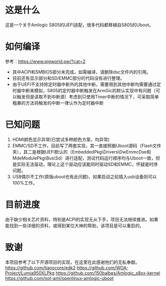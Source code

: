 # 这是什么
这是一个关于Amlogic S805的UEFI适配，很多代码都移植自S805的Uboot。

# 如何编译
参考：https://www.pigworld.pw/?cat=2
- 其中ACPI和SMBIOS部分未完成，如需编译，请删除dsc文件内的引用。
- 目前还有显示部分和SD/EMMC部分的代码没有进行整理。
- 由于UEFI不支持除定时器中断外的其他中断，需要用到其他中断均需要通过定时器中断来模拟，S805的定时器中断触发在ArmGic的默认实现中有问题（可以触发但是读取不到中断源）考虑到只使用Timer中断的情况下，可采取简单粗暴的方法将触发的中断一律认作为定时器中断

# 已知问题
1. HDMI颜色显示异常(已尝试多种颜色方案，均异常)
2. EMMC/SD不工作，目前写了两套实现，其一直接照搬Uboot源码（Flash文件夹），其二是根据UEFI默认的（EmbeddedPkg\Drivers\DwEmmcDxe和MdeModulePkg\Bus\Sd）进行适配，测试代码运行顺序均与Uboot一致，但是实际无法驱动，理论上这个驱动应该能同时驱动SD和EMMC，怀疑是时序问题。
3. USB偶尔不工作(原版uboot也有此问题)，如果启动之前插入usb设备则可以100%工作。

# 目前进度
由于缺少相关芯片资料，特别是ACPI的实现无从下手，项目无法继续推进。如果能找到一些详细的资料，或得到某位大神的帮助，该项目是可以重启的。

# 致谢
本项目参考了以下开源项目的实现，在这里在此感谢他们的无私奉献。
https://github.com/tianocore/edk2
https://github.com/WOA-Project/Lumia950XLPkg
https://github.com/150balbes/Amlogic_s8xx-kernel
https://github.com/not-aml/openlinux-amlogic-uboot
